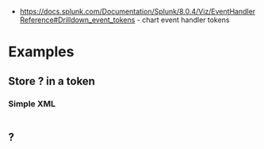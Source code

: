 - https://docs.splunk.com/Documentation/Splunk/8.0.4/Viz/EventHandlerReference#Drilldown_event_tokens - chart event handler tokens
# Examples
## Store ? in a token
### Simple XML
```

```
## ?
